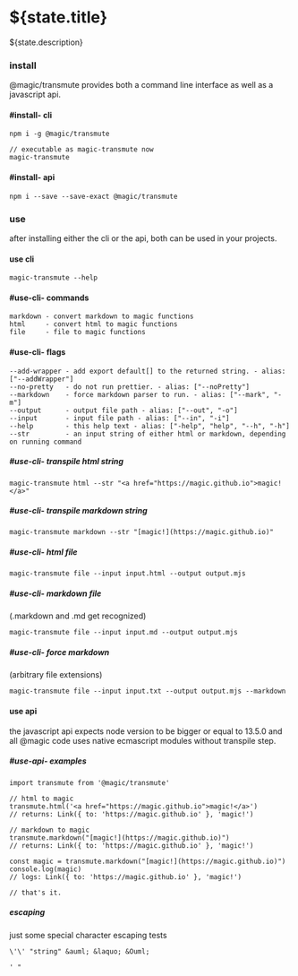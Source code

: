 # ${state.title}

<GitBadges project="@magic/transmute"></GitBadges>

${state.description}

### install

@magic/transmute provides both a command line interface as well as a javascript api.

#### #install- cli

```
npm i -g @magic/transmute

// executable as magic-transmute now
magic-transmute
```

#### #install- api

`npm i --save --save-exact @magic/transmute`

### use

after installing either the cli or the api,
both can be used in your projects.

#### use cli

`magic-transmute --help`

#### #use-cli- commands

```
markdown - convert markdown to magic functions
html     - convert html to magic functions
file     - file to magic functions
```

#### #use-cli- flags

```
--add-wrapper - add export default[] to the returned string. - alias: ["--addWrapper"]
--no-pretty   - do not run prettier. - alias: ["--noPretty"]
--markdown    - force markdown parser to run. - alias: ["--mark", "-m"]
--output      - output file path - alias: ["--out", "-o"]
--input       - input file path - alias: ["--in", "-i"]
--help        - this help text - alias: ["-help", "help", "--h", "-h"]
--str         - an input string of either html or markdown, depending on running command
```

##### #use-cli- transpile html string

`magic-transmute html --str "<a href="https://magic.github.io">magic!</a>"`

##### #use-cli- transpile markdown string

`magic-transmute markdown --str "[magic!](https://magic.github.io)"`

##### #use-cli- html file

`magic-transmute file --input input.html --output output.mjs`

##### #use-cli- markdown file

(.markdown and .md get recognized)

`magic-transmute file --input input.md --output output.mjs`

##### #use-cli- force markdown

(arbitrary file extensions)

`magic-transmute file --input input.txt --output output.mjs --markdown`

#### use api

the javascript api expects node version to be bigger or equal to 13.5.0
and all @magic code uses native ecmascript modules without transpile step.


##### #use-api- examples

```
import transmute from '@magic/transmute'

// html to magic
transmute.html('<a href="https://magic.github.io">magic!</a>')
// returns: Link({ to: 'https://magic.github.io' }, 'magic!')

// markdown to magic
transmute.markdown("[magic!](https://magic.github.io)")
// returns: Link({ to: 'https://magic.github.io' }, 'magic!')

const magic = transmute.markdown("[magic!](https://magic.github.io)")
console.log(magic)
// logs: Link({ to: 'https://magic.github.io' }, 'magic!')

// that's it.
```

##### escaping

just some special character escaping tests

`\'\' "string" &auml; &laquo; &Ouml;`

```
' "
```
